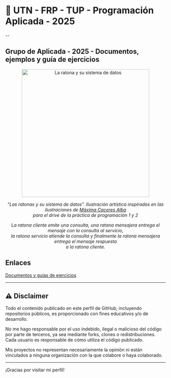 # 👋 UTN - FRP - TUP - Programación Aplicada - 2025

--

## Grupo de Aplicada - 2025 - Documentos, ejemplos y guía de ejercicios 

<p align="center">
<img src="la_ratona_y_su_sistema_de_datos.png" alt="La ratona y su sistema de datos" width="400"/>
</p>

<p align="center"><em>
“Las ratonas y su sistema de datos”.  Ilustración artística inspiradas en las ilustraciones de <a href="https://github.com/MaximaCaceres">Máxima Caceres Alba</a><br> para el drive de la práctica de programación 1 y 2  
</em></p> 

<p align="center"><em>
La ratona cliente emite una consulta, una ratana mensajera entrega el mensaje con la consulta al servicio,<br>
la ratona servicio atiende la consulta y finalmente la ratona mensajera entrega el mensaje respuesta <br>
a la ratona cliente. 

</em></p>

## Enlaces
[Documentos y guías de ejercicios](https://docs.google.com/document/d/1ud7dv9qWv0ZHfpYGd17nKr_CpRopx7juKsI_9Bh1hsA/preview)

---

## ⚠️ Disclaimer

Todo el contenido publicado en este perfil de GitHub, incluyendo repositorios públicos, es proporcionado con fines educativos y/o de desarrollo.

No me hago responsable por el uso indebido, ilegal o malicioso del código por parte de terceros, ya sea mediante forks, clones o redistribuciones. Cada usuario es responsable de cómo utiliza el código publicado.

Mis proyectos no representan necesariamente la opinión ni están vinculados a ninguna organización con la que colabore o haya colaborado.

---

¡Gracias por visitar mi perfil!
